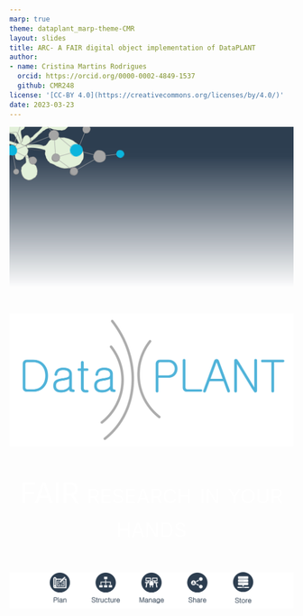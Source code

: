 ```yaml
---
marp: true
theme: dataplant_marp-theme-CMR
layout: slides
title: ARC- A FAIR digital object implementation of DataPLANT
author: 
- name: Cristina Martins Rodrigues
  orcid: https://orcid.org/0000-0002-4849-1537
  github: CMR248
license: '[CC-BY 4.0](https://creativecommons.org/licenses/by/4.0/)'
date: 2023-03-23
---
```


![bg](./../../img/DataPLANT-Background.png)

<br>

![w:500](./../../img/logos/DataPLANT/DataPLANT_logo_bg_transparent.svg) 

<p style=
"color:white; text-align:center;  font-variant: small-caps; font-size: 50px"
>FAIR research in your hands</p>

###
![](./../../img/DataPLANT-Background-Pictograms.png)
